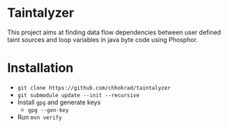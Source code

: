 # Taintalyzer

This project aims at finding data flow dependencies between user defined taint sources and loop variables in java byte code using Phosphor.

# Installation

- `git clone https://github.com/chhokrad/taintalyzer`
- `git submodule update --init --recursive`
- Install `gpg` and generate keys
  * `gpg --gen-key`
- Run `mvn verify`

